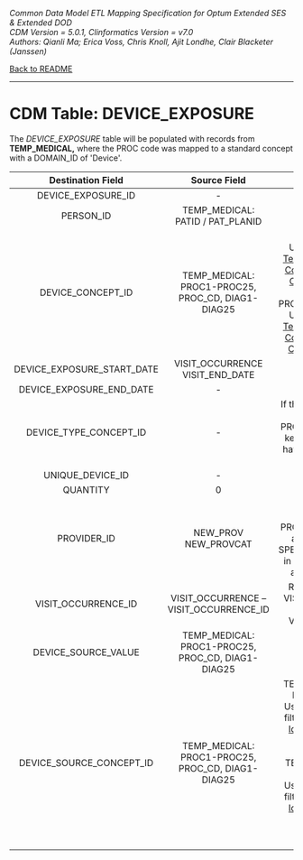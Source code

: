 *Common Data Model ETL Mapping Specification for Optum Extended SES & Extended DOD* 
<br>*CDM Version = 5.0.1, Clinformatics Version = v7.0*
<br>*Authors: Qianli Ma; Erica Voss, Chris Knoll, Ajit Londhe, Clair Blacketer (Janssen)*

[Back to README](README.md)

---

# CDM Table: DEVICE_EXPOSURE

The *DEVICE_EXPOSURE* table will be populated with records from
**TEMP_MEDICAL,** where the PROC code was mapped to a standard concept
with a DOMAIN_ID of 'Device'.

<a name="table-mappings-device-exposure"></a>

**Destination Field**|**Source Field**|**Applied Rule**|**Comment**
:-----:|:-----:|:-----:|:-----:
DEVICE_EXPOSURE_ID|-|System Generated| 
PERSON_ID|TEMP_MEDICAL:<br>PATID / PAT_PLANID| | 
DEVICE_CONCEPT_ID|TEMP_MEDICAL:<br>PROC1-PROC25, PROC_CD, DIAG1-DIAG25|DIAG1-DIAG25:<br>Use [Source to Standard Terminology](code_snippets.md#source-to-standard-terminology) and filter with [Concept Ids from Medical Claims Diagnosis Fields](code_snippets.md#from-medical-claims-diagnosis-fields)<br><br>PROC1-PROC25, PROC_CD:<br>Use [Source to Standard Terminology](code_snippets.md#source-to-standard-terminology) and filter with [Concept Ids from Medical Claims Procedure Fields](code_snippets.md#from-medical-claims-procedure-fields)<br>| 
DEVICE_EXPOSURE_START_DATE|VISIT_OCCURRENCE VISIT_END_DATE| | 
DEVICE_EXPOSURE_END_DATE|-| | 
DEVICE_TYPE_CONCEPT_ID|-|If the record is coming from another table, like the PROCEDURE_OCCURENCE, keep the types that would have been assigned in that table.| 
UNIQUE_DEVICE_ID|-| | 
QUANTITY|0| | 
PROVIDER_ID|NEW_PROV<br>NEW_PROVCAT|Map NEW_PROV<br>to PROVIDER_SOURCE_VALUE and NEW_PROVCAT to<br>SPECIALTY_SOURCE_VALUE in Provider table to extract associated Provider ID.| 
VISIT_OCCURRENCE_ID|VISIT_OCCURRENCE –VISIT_OCCURRENCE_ID|Refer to logic in building VISIT_OCCURRENCE table for linking with VISIT_OCCURRENCE_ID| 
DEVICE_SOURCE_VALUE|TEMP_MEDICAL:<br>PROC1-PROC25, PROC_CD, DIAG1-DIAG25| | 
DEVICE_SOURCE_CONCEPT_ID|TEMP_MEDICAL:<br>PROC1-PROC25, PROC_CD, DIAG1-DIAG25|TEMP_MEDICAL (PROC1-PROC25 & PROC_CD):<br>Use [Source to Source](code_snippets.md#source-to-source) and filter with [Source Concept Ids from Medical Claims Procedure Fields](code_snippets.md#from-medical-claims-procedure-fields-2)<br><br>TEMP_MEDICAL (DIAG1-DIAG25):<br>Use [Source to Source](code_snippets.md#source-to-source) and filter with [Source Concept Ids from Medical Claims Diagnosis Fields](code_snippets.md#from-medical-claims-diagnosis-fields-2)<br><br><br>|Use the code in [Source to Source](code_snippets.md#source-to-source)
